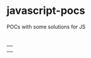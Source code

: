 # javascript-pocs
POCs with some solutions for JS


<pre>
<a th:onclick="'javascript:openNewTab(\'/app/relatorios/' + ${relatorio.id} + '\');'" 
  href="#">
  <span title="Gerar e visualizar Relatório" 
    class="glyphicon glyphicon-eye-open text-success" 
    aria-hidden="true">
  </span>
</a>

<script type="text/javascript">
	function openNewTab(url){
			
		var win = window.open(url);		
		win.addEventListener('load', function () { 
			setTimeout(function () {
				location.reload(true);
			}, 2000);
		});
			
	}
</script>
</pre>
